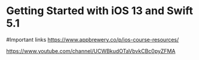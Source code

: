 # Getting Started with iOS 13 and Swift 5.1

#Important links 
https://www.appbrewery.co/p/ios-course-resources/

https://www.youtube.com/channel/UCWBkudOTaVbvkCBc0pyZFMA
